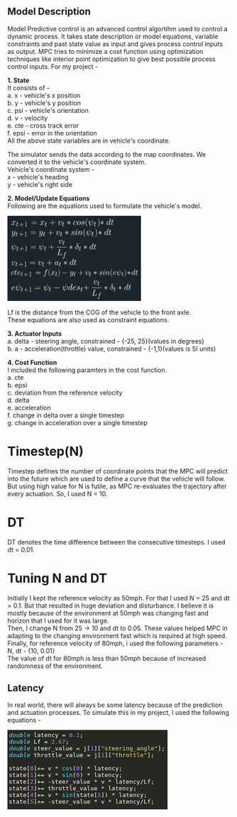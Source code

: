 
## Model Description


Model Predictive control is an advanced control algortihm used to control a dynamic process. It takes state description or model equations, variable constraints and past state value as input and gives process control inputs as output. MPC tries to minimize a cost function using optimization techniques like interior point optimization to give best possible process control inputs.
For my project - 

**1. State**  
It consists of -  
a. x - vehicle's x position   
b. y - vehicle's y position  
c. psi - vehicle's orientation  
d. v - velocity  
e. cte - cross track error   
f. epsi - error in the orientation  
All the above state variables are in vehicle's coordinate.  
  
The simulator sends the data according to the map coordinates. We converted it to the vehicle's coordinate system.    
Vehicle's coordinate system -   
x - vehicle's heading  
y - vehicle's right side
  
**2. Model/Update Equations**  
Following are the equations used to formulate the vehicle's model.  
  
![](image.png)

Lf is the distance from the COG of the vehicle to the front axle.  
These equations are also used as constraint equations.
  
**3. Actuator Inputs**  
a. delta - steering angle, constrained - {-25, 25}(values in degrees)  
b. a - acceleration(throttle) value, constrained - {-1,1}(values is SI units)  
  
**4. Cost Function**  
I included the following paramters in the cost function.  
a. cte  
b. epsi  
c. deviation from the reference velocity  
d. delta  
e. acceleration  
f. change in delta over a single timestep  
g. change in acceleration over a single timestep  
  
 


# Timestep(N)

Timestep defines the number of coordinate points that the MPC will predict into the future which are used to define a curve that the vehicle will follow. But using high value for N is futile, as MPC re-evaluates the trajectory after every actuation. So, I used N = 10.

# DT

DT denotes the time difference between the consecutive timesteps. I used dt = 0.01.

# Tuning N and DT

Initially I kept the reference velocity as 50mph. For that I used N = 25 and dt = 0.1. But that resulted in huge deviation and disturbance. I believe it is mostly because of the environment at 50mph was changing fast and horizon that I used for it was large.  
Then, I change N from 25 -> 10 and dt to 0.05. These values helped MPC in adapting to the changing environment fast which is required at high speed.  
Finally, for reference velocity of 80mph, i used the following parameters -  
N, dt - {10, 0.01}  
The value of dt for 80mph is less than 50mph because of increased randomness of the environment.

## Latency

In real world, there will always be some latency because of the prediction and actuation processes. To simulate this in my project, I used the following equations -   
  
![](latency_equations.png)
